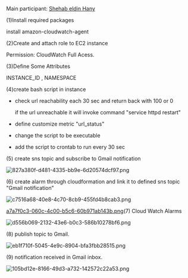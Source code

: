 Main participant: [Shehab eldin Hany](https://app.nuclino.com/users/95e3890d-bab4-413c-9751-c014e11f6b63?mId=NggvwSJI)

(1)Install required packages

install amazon-cloudwatch-agent

(2)Create and attach role to EC2 instance

Permission: CloudWatch Full Acess.

(3)Define Some Attributes

INSTANCE\_ID , NAMESPACE

(4)create bash script in instance&#x20;

- check url reachability each 30 sec and return back with 100 or 0

  &#x20;  if the url unreachable it will invoke command "service httpd restart"
- define customize metric "url\_status"
- change the script to be executable
- add the script to crontab to run every 30 sec

(5) create sns topic and subscribe to Gmail notification

![827a380f-d481-4335-bb9e-6d20574dcf97.png](https://files.nuclino.com/files/0b6d8fe7-cb3c-43b8-8705-12974ff2c291/827a380f-d481-4335-bb9e-6d20574dcf97.png)

(6) create alarm through cloudformation and link it to defined sns topic "Gmail notification"

![c7516a68-40e8-4c70-8cb9-455fd4b8cab3.png](https://files.nuclino.com/files/83f25aa9-70fb-4ed1-90f9-65880de7b598/c7516a68-40e8-4c70-8cb9-455fd4b8cab3.png)

[a7a7f0c3-060c-4c00-b5c6-60b971ab143b.png](https://files.nuclino.com/files/d37f479d-c57d-4678-9d1a-ab8628b7028a/a7a7f0c3-060c-4c00-b5c6-60b971ab143b.png)(7) Cloud Watch Alarms

![d556b069-2132-43e6-b0c3-586b10278bf6.png](https://files.nuclino.com/files/cd4dd965-797c-402a-a0e3-255987dedf8a/d556b069-2132-43e6-b0c3-586b10278bf6.png)

(8) publish topic to Gmail.

![eb1f710f-5045-4e9c-8904-bfa3fbb28515.png](https://files.nuclino.com/files/df1781d0-da8d-4343-a04a-eae1e6fcd834/eb1f710f-5045-4e9c-8904-bfa3fbb28515.png)

(9) notification received in Gmail inbox.

![105bd12e-8166-49d3-a732-142572c22a53.png](https://files.nuclino.com/files/23f7f0b9-d767-4240-9fc8-0a1604734f9c/105bd12e-8166-49d3-a732-142572c22a53.png)

<br>
